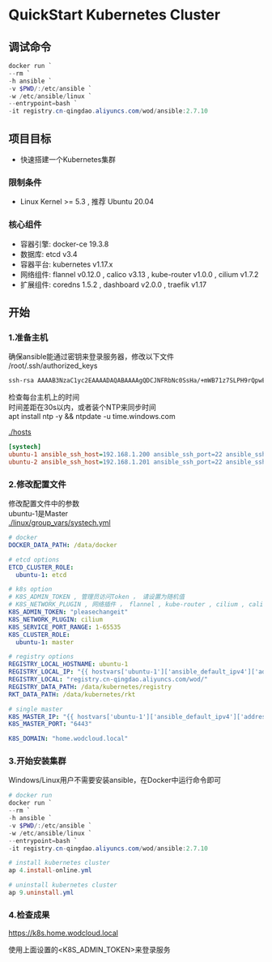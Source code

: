 # QuickStart Kubernetes Cluster

## 调试命令

```powershell
docker run `
--rm `
-h ansible `
-v $PWD/:/etc/ansible `
-w /etc/ansible/linux `
--entrypoint=bash `
-it registry.cn-qingdao.aliyuncs.com/wod/ansible:2.7.10
```

## 项目目标

- 快速搭建一个Kubernetes集群

### 限制条件

- Linux Kernel >= 5.3 , 推荐 Ubuntu 20.04

### 核心组件

- 容器引擎: docker-ce 19.3.8
- 数据库:   etcd v3.4
- 容器平台: kubernetes v1.17.x
- 网络组件: flannel v0.12.0 , calico v3.13 , kube-router v1.0.0 , cilium v1.7.2
- 扩展组件: coredns 1.5.2 , dashboard v2.0.0 , traefik v1.17

## 开始

### 1.准备主机

确保ansible能通过密钥来登录服务器，修改以下文件 <br>
/root/.ssh/authorized_keys

```bash
ssh-rsa AAAAB3NzaC1yc2EAAAADAQABAAAAgQDCJNFRbNc0SsHa/+mWB71z7SLPH9rQpwEqGbRo7q466a97h3bejNav9wc9AKmepHPfRw7DJfSmWO3lGBya0QkXMYXVvtfcWPvZZDlar5JK/ZsC8HGOpwVLdd1uUfyPu2qM0sjRNA/Ty8PDMkS5dSyZAJNlxUAILRpepkYoT8jhrw== ansible@docker
```

检查每台主机上的时间<br>
时间差距在30s以内，或者装个NTP来同步时间<br>
apt install ntp -y && ntpdate -u time.windows.com<br>

[./hosts](./hosts)

```ini
[systech]
ubuntu-1 ansible_ssh_host=192.168.1.200 ansible_ssh_port=22 ansible_ssh_user=root ansible_python_interpreter=/opt/bin/python
ubuntu-2 ansible_ssh_host=192.168.1.201 ansible_ssh_port=22 ansible_ssh_user=root ansible_python_interpreter=/opt/bin/python
```

### 2.修改配置文件

修改配置文件中的参数<br>
ubuntu-1是Master<br>
[./linux/group_vars/systech.yml](./linux/group_vars/systech.yml)

```yml
# docker
DOCKER_DATA_PATH: /data/docker

# etcd options
ETCD_CLUSTER_ROLE:
  ubuntu-1: etcd

# k8s option
# K8S_ADMIN_TOKEN , 管理员访问Token ， 请设置为随机值
# K8S_NETWORK_PLUGIN , 网络插件 ， flannel , kube-router , cilium , calico
K8S_ADMIN_TOKEN: "pleasechangeit"
K8S_NETWORK_PLUGIN: cilium
K8S_SERVICE_PORT_RANGE: 1-65535
K8S_CLUSTER_ROLE:
  ubuntu-1: master

# registry options
REGISTRY_LOCAL_HOSTNAME: ubuntu-1
REGISTRY_LOCAL_IP: "{{ hostvars['ubuntu-1']['ansible_default_ipv4']['address'] }}"  
REGISTRY_LOCAL: "registry.cn-qingdao.aliyuncs.com/wod/"
REGISTRY_DATA_PATH: /data/kubernetes/registry
RKT_DATA_PATH: /data/kubernetes/rkt

# single master
K8S_MASTER_IP: "{{ hostvars['ubuntu-1']['ansible_default_ipv4']['address'] }}"  
K8S_MASTER_PORT: "6443"

K8S_DOMAIN: "home.wodcloud.local"

```

### 3.开始安装集群

Windows/Linux用户不需要安装ansible，在Docker中运行命令即可 <br>

```powershell
# docker run
docker run `
--rm `
-h ansible `
-v $PWD/:/etc/ansible `
-w /etc/ansible/linux `
--entrypoint=bash `
-it registry.cn-qingdao.aliyuncs.com/wod/ansible:2.7.10

# install kubernetes cluster
ap 4.install-online.yml

# uninstall kubernetes cluster
ap 9.uninstall.yml

```

### 4.检查成果

https://k8s.home.wodcloud.local<br>

使用上面设置的<K8S_ADMIN_TOKEN>来登录服务